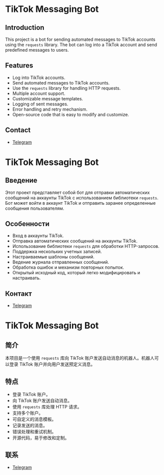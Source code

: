 # TikTok Messaging Bot
## Introduction
This project is a bot for sending automated messages to TikTok accounts using the `requests` library. The bot can log into a TikTok account and send predefined messages to users.
## Features
- Log into TikTok accounts.
- Send automated messages to TikTok accounts. 
- Use the `requests` library for handling HTTP requests.
- Multiple account support.
- Customizable message templates.
- Logging of sent messages.
- Error handling and retry mechanism.
- Open-source code that is easy to modify and customize.
## Contact
- [Telegram](https://t.me/SizaGod)
# TikTok Messaging Bot

## Введение
Этот проект представляет собой бот для отправки автоматических сообщений на аккаунты TikTok с использованием библиотеки `requests`. Бот может войти в аккаунт TikTok и отправить заранее определенные сообщения пользователям.

## Особенности
- Вход в аккаунты TikTok.
- Отправка автоматических сообщений на аккаунты TikTok.
- Использование библиотеки `requests` для обработки HTTP-запросов.
- Поддержка нескольких учетных записей.
- Настраиваемые шаблоны сообщений.
- Ведение журнала отправленных сообщений.
- Обработка ошибок и механизм повторных попыток.
- Открытый исходный код, который легко модифицировать и настраивать.

## Контакт
- [Telegram](https://t.me/SizaGod)
# TikTok Messaging Bot

## 简介
本项目是一个使用 `requests` 库向 TikTok 账户发送自动消息的机器人。机器人可以登录 TikTok 账户并向用户发送预定义消息。

## 特点
- 登录 TikTok 账户。
- 向 TikTok 账户发送自动消息。
- 使用 `requests` 库处理 HTTP 请求。
- 支持多个账户。
- 可自定义的消息模板。
- 记录发送的消息。
- 错误处理和重试机制。
- 开源代码，易于修改和定制。

## 联系
- [Telegram](https://t.me/SizaGod)
